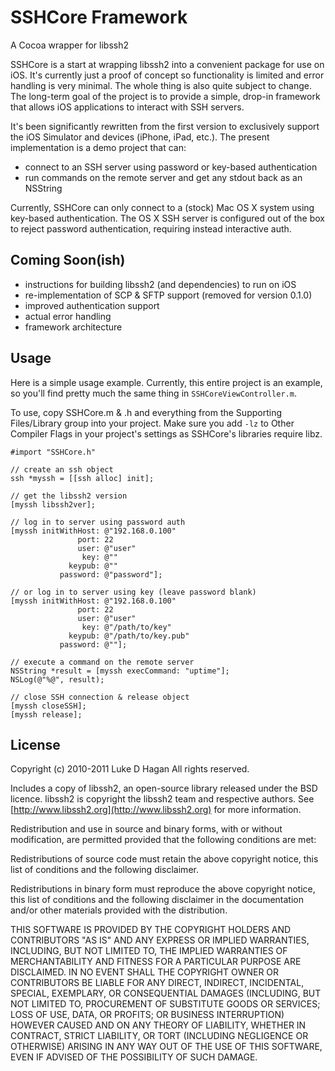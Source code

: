 SSHCore Framework
===========
A Cocoa wrapper for libssh2

SSHCore is a start at wrapping libssh2 into a convenient package for use on iOS. It's currently
just a proof of concept so functionality is limited and error handling is very minimal. The whole thing
is also quite subject to change. The long-term goal of the project is to provide a simple, drop-in
framework that allows iOS applications to interact with SSH servers.

It's been significantly rewritten
from the first version to exclusively support the iOS Simulator and devices (iPhone, iPad, etc.). The
present implementation is a demo project that can:

* connect to an SSH server using password or key-based authentication
* run commands on the remote server and get any stdout back as an NSString

Currently, SSHCore can only connect to a (stock) Mac OS X system using key-based authentication. The OS X SSH
server is configured out of the box to reject password authentication, requiring instead interactive auth.

Coming Soon(ish)
------

* instructions for building libssh2 (and dependencies) to run on iOS
* re-implementation of SCP & SFTP support (removed for version 0.1.0)
* improved authentication support
* actual error handling
* framework architecture

Usage
-------

Here is a simple usage example. Currently, this entire project is an example, so you'll find pretty much the same
thing in `SSHCoreViewController.m`.

To use, copy SSHCore.m & .h and everything from the Supporting Files/Library group into your project. 
Make sure you add `-lz` to Other Compiler Flags in your project's settings as SSHCore's libraries require libz.

    #import "SSHCore.h"
    
    // create an ssh object
    ssh *myssh = [[ssh alloc] init];
    
    // get the libssh2 version
    [myssh libssh2ver];
	
   	// log in to server using password auth
   	[myssh initWithHost: @"192.168.0.100"
   				   port: 22
   				   user: @"user"
   					key: @""
   				 keypub: @""
   			   password: @"password"];
   			   
  	// or log in to server using key (leave password blank)
  	[myssh initWithHost: @"192.168.0.100"
  				   port: 22
  				   user: @"user"
  					key: @"/path/to/key"
  				 keypub: @"/path/to/key.pub"
  			   password: @""];

    // execute a command on the remote server
    NSString *result = [myssh execCommand: "uptime"];
    NSLog(@"%@", result);
    
    // close SSH connection & release object
    [myssh closeSSH];
    [myssh release];


License
-------

Copyright (c) 2010-2011 Luke D Hagan
All rights reserved.

Includes a copy of libssh2, an open-source library released
under the BSD licence. libssh2 is copyright the libssh2 team
and respective authors. See [http://www.libssh2.org](http://www.libssh2.org)
for more information.

Redistribution and use in source and binary forms,
with or without modification, are permitted provided
that the following conditions are met:

   Redistributions of source code must retain the above
   copyright notice, this list of conditions and the
   following disclaimer.

   Redistributions in binary form must reproduce the above
   copyright notice, this list of conditions and the following
   disclaimer in the documentation and/or other materials
   provided with the distribution.

THIS SOFTWARE IS PROVIDED BY THE COPYRIGHT HOLDERS AND
CONTRIBUTORS "AS IS" AND ANY EXPRESS OR IMPLIED WARRANTIES,
INCLUDING, BUT NOT LIMITED TO, THE IMPLIED WARRANTIES
OF MERCHANTABILITY AND FITNESS FOR A PARTICULAR PURPOSE
ARE DISCLAIMED. IN NO EVENT SHALL THE COPYRIGHT OWNER OR
CONTRIBUTORS BE LIABLE FOR ANY DIRECT, INDIRECT, INCIDENTAL,
SPECIAL, EXEMPLARY, OR CONSEQUENTIAL DAMAGES (INCLUDING,
BUT NOT LIMITED TO, PROCUREMENT OF SUBSTITUTE GOODS OR
SERVICES; LOSS OF USE, DATA, OR PROFITS; OR BUSINESS
INTERRUPTION) HOWEVER CAUSED AND ON ANY THEORY OF LIABILITY,
WHETHER IN CONTRACT, STRICT LIABILITY, OR TORT (INCLUDING
NEGLIGENCE OR OTHERWISE) ARISING IN ANY WAY OUT OF THE
USE OF THIS SOFTWARE, EVEN IF ADVISED OF THE POSSIBILITY
OF SUCH DAMAGE.
